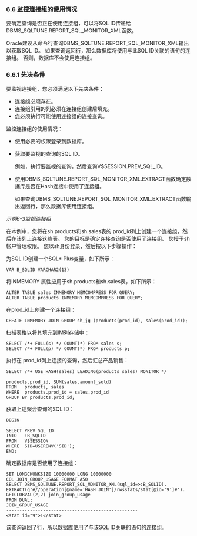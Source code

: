 ### 6.6 监控连接组的使用情况

要确定查询是否正在使用连接组，可以将SQL ID传递给DBMS_SQLTUNE.REPORT_SQL_MONITOR_XML函数。

Oracle建议从命令行查询DBMS_SQLTUNE.REPORT_SQL_MONITOR_XML输出以获取SQL ID。 如果查询返回行，那么数据库将使用与此SQL ID关联的语句的连接组。 否则，数据库不会使用连接组。

### 6.6.1 先决条件

要监视连接组，您必须满足以下先决条件：

* 连接组必须存在。
* 连接组引用的列必须在连接组创建后填充。
* 您必须执行可能使用连接组的连接查询。

监控连接组的使用情况：

* 使用必要的权限登录到数据库。

* 获取要监视的查询的SQL ID。

  例如，执行要监视的查询，然后查询V$SESSION.PREV_SQL_ID。

* 使用DBMS_SQLTUNE.REPORT_SQL_MONITOR_XML.EXTRACT函数确定数据库是否在Hash连接中使用了连接组。

  如果查询DBMS_SQLTUNE.REPORT_SQL_MONITOR_XML.EXTRACT函数输出返回行，那么数据库使用连接组。

*示例6-3监视连接组*

在本例中，您将在sh.products和sh.sales表的 prod_id列上创建一个连接组，然后在该列上连接这些表。 您的目标是确定连接查询是否使用了连接组。
您授予sh帐户管理权限。 您以sh身份登录，然后按以下步骤操作：

为SQL ID创建一个SQL* Plus变量，如下所示：

```
VAR B_SQLID VARCHAR2(13)
```

将INMEMORY 属性应用于sh.products和sh.sales表，如下所示：

```
ALTER TABLE sales INMEMORY MEMCOMPRESS FOR QUERY;
ALTER TABLE products INMEMORY MEMCOMPRESS FOR QUERY;
```

在prod_id上创建一个连接组：

```
CREATE INMEMORY JOIN GROUP sh_jg (products(prod_id), sales(prod_id));
```

扫描表格以将其填充到IM列存储中：

```
SELECT /*+ FULL(s) */ COUNT(*) FROM sales s;
SELECT /*+ FULL(p) */ COUNT(*) FROM products p;
```

执行在 prod_id列上连接的查询，然后汇总产品销售：

```
SELECT /*+ USE_HASH(sales) LEADING(products sales) MONITOR */

products.prod_id, SUM(sales.amount_sold)
FROM   products, sales
WHERE  products.prod_id = sales.prod_id
GROUP BY products.prod_id;
```

获取上述聚合查询的SQL ID：

```
BEGIN

SELECT PREV_SQL_ID
INTO   :B_SQLID
FROM   V$SESSION
WHERE  SID=USERENV('SID');
END;
```

确定数据库是否使用了连接组：

```
SET LONGCHUNKSIZE 10000000 LONG 10000000
COL JOIN_GROUP_USAGE FORMAT A50
SELECT DBMS_SQLTUNE.REPORT_SQL_MONITOR_XML(sql_id=>:B_SQLID).
EXTRACT(q'#//operation[@name='HASH JOIN']/rwsstats/stat[@id='9']#').
GETCLOBVAL(2,2) join_group_usage
FROM DUAL;
JOIN_GROUP_USAGE
--------------------------------------------------
<stat id="9">1</stat>
```

该查询返回了行，所以数据库使用了与该SQL ID关联的语句的连接组。
